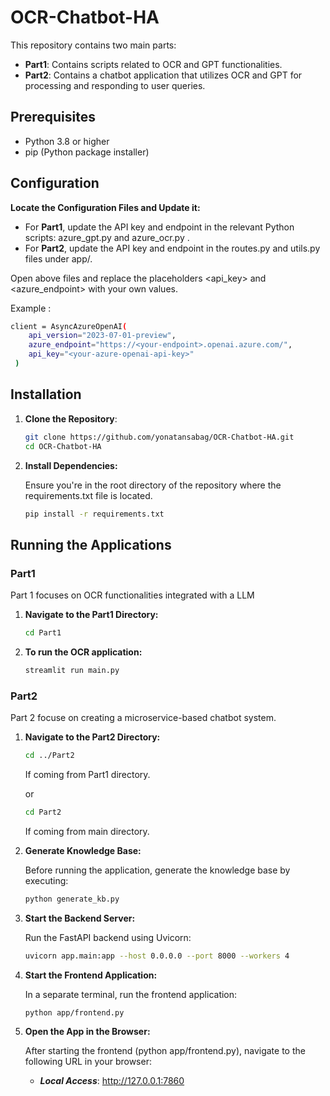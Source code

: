# OCR-Chatbot-HA

This repository contains two main parts:

- **Part1**: Contains scripts related to OCR and GPT functionalities.
- **Part2**: Contains a chatbot application that utilizes OCR and GPT for processing and responding to user queries.

## Prerequisites

- Python 3.8 or higher
- pip (Python package installer)

## Configuration

 **Locate the Configuration Files and Update it:**

   - For **Part1**, update the API key and endpoint in the relevant Python scripts: azure_gpt.py and azure_ocr.py .
   - For **Part2**, update the API key and endpoint in the routes.py and utils.py files under app/.

   Open above files and replace the placeholders <api_key> and <azure_endpoint> with your own values.

   Example :

   ```bash
   client = AsyncAzureOpenAI(
       api_version="2023-07-01-preview",
       azure_endpoint="https://<your-endpoint>.openai.azure.com/",
       api_key="<your-azure-openai-api-key>"
    )
   ```

## Installation

1. **Clone the Repository**:

   ```bash
   git clone https://github.com/yonatansabag/OCR-Chatbot-HA.git
   cd OCR-Chatbot-HA
   ```
   
2. **Install Dependencies:**
   
   Ensure you're in the root directory of the repository where the requirements.txt file is located.
   
   ```bash
   pip install -r requirements.txt
   ```
## Running the Applications

### Part1
Part 1 focuses on OCR functionalities integrated with a LLM
1. **Navigate to the Part1 Directory:**
   
   ```bash
   cd Part1
   ```
2. **To run the OCR application:**
   
   ```bash
   streamlit run main.py
   ```

### Part2
Part 2 focuse on creating a microservice-based chatbot system.

1. **Navigate to the Part2 Directory:**

   ```bash
   cd ../Part2 
   ```
   If coming from Part1 directory.
  
     or
     
      ```bash
      cd Part2 
      ```
   
     If coming from main directory.

2. **Generate Knowledge Base:**

   Before running the application, generate the knowledge base by executing:
   
   ```bash
   python generate_kb.py
   ```

4. **Start the Backend Server:**

   Run the FastAPI backend using Uvicorn:

   ```bash
   uvicorn app.main:app --host 0.0.0.0 --port 8000 --workers 4
   ```

5. **Start the Frontend Application:**

   In a separate terminal, run the frontend application:

   ```bash
   python app/frontend.py
   ```   

6. **Open the App in the Browser:**

   After starting the frontend (python app/frontend.py), navigate to the following URL in your browser:

   - ***Local Access***: http://127.0.0.1:7860
     
   
